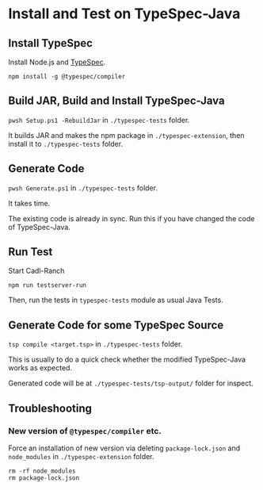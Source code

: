 # Install and Test on TypeSpec-Java

## Install TypeSpec

Install Node.js and [TypeSpec](https://github.com/microsoft/typespec/).

```shell
npm install -g @typespec/compiler
```

## Build JAR, Build and Install TypeSpec-Java

`pwsh Setup.ps1 -RebuildJar` in `./typespec-tests` folder.

It builds JAR and makes the npm package in `./typespec-extension`, then install it to `./typespec-tests` folder.

## Generate Code

`pwsh Generate.ps1` in `./typespec-tests` folder.

It takes time.

The existing code is already in sync. Run this if you have changed the code of TypeSpec-Java.

## Run Test

Start Cadl-Ranch

`npm run testserver-run`

Then, run the tests in `typespec-tests` module as usual Java Tests.

## Generate Code for some TypeSpec Source

`tsp compile <target.tsp>` in `./typespec-tests` folder.

This is usually to do a quick check whether the modified TypeSpec-Java works as expected.

Generated code will be at `./typespec-tests/tsp-output/` folder for inspect.

## Troubleshooting

### New version of `@typespec/compiler` etc.

Force an installation of new version via deleting `package-lock.json` and `node_modules` in `./typespec-extension` folder.

```shell
rm -rf node_modules
rm package-lock.json
```
